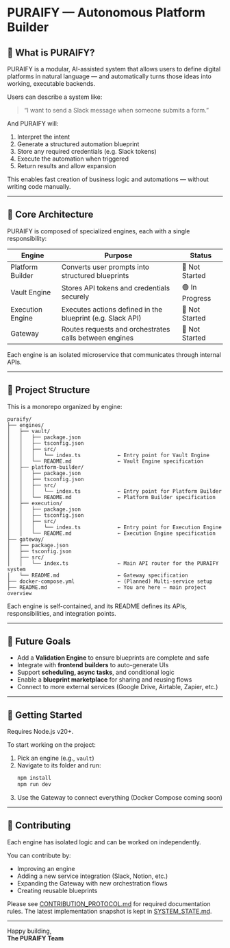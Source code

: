 # PURAIFY — Autonomous Platform Builder

## 🧠 What is PURAIFY?

PURAIFY is a modular, AI-assisted system that allows users to define digital platforms in natural language — and automatically turns those ideas into working, executable backends.

Users can describe a system like:
> “I want to send a Slack message when someone submits a form.”

And PURAIFY will:
1. Interpret the intent
2. Generate a structured automation blueprint
3. Store any required credentials (e.g. Slack tokens)
4. Execute the automation when triggered
5. Return results and allow expansion

This enables fast creation of business logic and automations — without writing code manually.

---

## 🔧 Core Architecture

PURAIFY is composed of specialized engines, each with a single responsibility:

| Engine | Purpose | Status |
|---|---|---|
| Platform Builder | Converts user prompts into structured blueprints | 🔲 Not Started |
| Vault Engine | Stores API tokens and credentials securely | 🟢 In Progress |
| Execution Engine | Executes actions defined in the blueprint (e.g. Slack API) | 🔲 Not Started |
| Gateway | Routes requests and orchestrates calls between engines | 🔲 Not Started |

Each engine is an isolated microservice that communicates through internal APIs.

---

## 📁 Project Structure

This is a monorepo organized by engine:

```
puraify/
├── engines/
│   ├── vault/
│   │   ├── package.json
│   │   ├── tsconfig.json
│   │   ├── src/
│   │   │   └── index.ts            ← Entry point for Vault Engine
│   │   └── README.md               ← Vault Engine specification
│   ├── platform-builder/
│   │   ├── package.json
│   │   ├── tsconfig.json
│   │   ├── src/
│   │   │   └── index.ts            ← Entry point for Platform Builder
│   │   └── README.md               ← Platform Builder specification
│   ├── execution/
│   │   ├── package.json
│   │   ├── tsconfig.json
│   │   ├── src/
│   │   │   └── index.ts            ← Entry point for Execution Engine
│   │   └── README.md               ← Execution Engine specification
├── gateway/
│   ├── package.json
│   ├── tsconfig.json
│   ├── src/
│   │   └── index.ts                ← Main API router for the PURAIFY system
│   └── README.md                   ← Gateway specification
├── docker-compose.yml              ← (Planned) Multi-service setup
├── README.md                       ← You are here — main project overview
```

Each engine is self-contained, and its README defines its APIs, responsibilities, and integration points.

---

## 🔮 Future Goals

- Add a **Validation Engine** to ensure blueprints are complete and safe
- Integrate with **frontend builders** to auto-generate UIs
- Support **scheduling, async tasks**, and conditional logic
- Enable a **blueprint marketplace** for sharing and reusing flows
- Connect to more external services (Google Drive, Airtable, Zapier, etc.)

---

## 🚀 Getting Started
Requires Node.js v20+.

To start working on the project:

1. Pick an engine (e.g., `vault`)
2. Navigate to its folder and run:
   ```bash
   npm install
   npm run dev
   ```
3. Use the Gateway to connect everything (Docker Compose coming soon)

---

## 🤝 Contributing

Each engine has isolated logic and can be worked on independently.

You can contribute by:
- Improving an engine
- Adding a new service integration (Slack, Notion, etc.)
- Expanding the Gateway with new orchestration flows
- Creating reusable blueprints

Please see [CONTRIBUTION_PROTOCOL.md](CONTRIBUTION_PROTOCOL.md) for required
documentation rules. The latest implementation snapshot is kept in
[SYSTEM_STATE.md](SYSTEM_STATE.md).

---

Happy building,  
**The PURAIFY Team**
